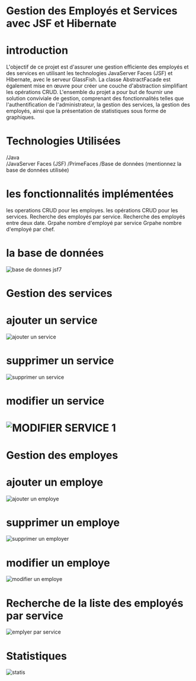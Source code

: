 # Gestion des Employés et Services avec JSF et Hibernate
# introduction 
L'objectif de ce projet est d'assurer une gestion efficiente des employés et des services en utilisant les technologies JavaServer Faces (JSF) et Hibernate,
avec le serveur GlassFish. La classe AbstractFacade est également mise en œuvre pour créer une couche d'abstraction simplifiant les opérations CRUD.
L'ensemble du projet a pour but de fournir une solution conviviale de gestion, comprenant des fonctionnalités telles que l'authentification de l'administrateur,
la gestion des services, la gestion des employés, ainsi que la présentation de statistiques sous forme de graphiques.
# Technologies Utilisées
/Java                                       
/JavaServer Faces (JSF)
/PrimeFaces
/Base de données (mentionnez la base de données utilisée)
# les fonctionnalités implémentées
les operations CRUD pour les employes.
les opérations CRUD pour les services.
Recherche des employés par service.
Recherche des employés entre deux date.
Grpahe nombre d'employé par service
Grpahe nombre d'employé par chef.
# la base de données 

![base de donnes jsf7](https://github.com/MeryemRACHYQ/JSP/assets/147452254/1ed2c84d-2cad-4e60-ac3b-22fd0c8b0197)
 # Gestion des services 

# ajouter un service 
![ajouter un service](https://github.com/MeryemRACHYQ/JSP/assets/147452254/7f538fa3-18cd-4b90-a1a3-3c3606324d5d)

# supprimer un service 
![supprimer un service](https://github.com/MeryemRACHYQ/JSP/assets/147452254/bf4c2242-1426-4302-84d1-8604d873cf56)

# modifier un service 

# ![MODIFIER SERVICE 1](https://github.com/MeryemRACHYQ/JSP/assets/147452254/c53e175e-2c0b-4625-a151-eb6f62e497af)  
# Gestion des employes 
# ajouter un employe
![ajouter un employe](https://github.com/MeryemRACHYQ/JSP/assets/147452254/60bf0140-9a02-40cb-8594-fa6a95620596)

# supprimer un employe
![supprimer un employer](https://github.com/MeryemRACHYQ/JSP/assets/147452254/3a9a92c2-2e8d-4627-b1ab-88339c9aafb1)

# modifier un employe 

![modifier un employe](https://github.com/MeryemRACHYQ/JSP/assets/147452254/8d62ac77-dee0-4ce2-b874-5875c5e40e93)
# Recherche de la liste des employés par service

![emplyer par service](https://github.com/MeryemRACHYQ/JSP/assets/147452254/ce4dac98-c722-419c-abcb-17d208b4aaca)

# Statistiques 
![statis](https://github.com/MeryemRACHYQ/JSP/assets/147452254/6eb26842-952b-44b6-8a9b-3013033eedf9)
